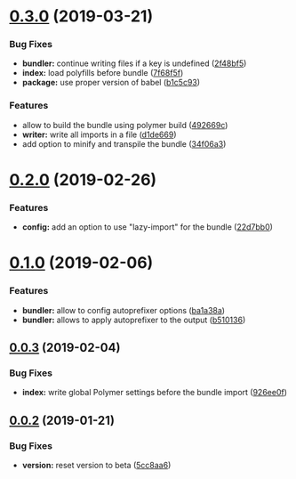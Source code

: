 # [0.3.0](https://github.com/BBVAEngineering/ember-cli-polymer-bundler/compare/v0.2.0...v0.3.0) (2019-03-21)


### Bug Fixes

* **bundler:** continue writing files if a key is undefined ([2f48bf5](https://github.com/BBVAEngineering/ember-cli-polymer-bundler/commit/2f48bf5))
* **index:** load polyfills before bundle ([7f68f5f](https://github.com/BBVAEngineering/ember-cli-polymer-bundler/commit/7f68f5f))
* **package:** use proper version of babel ([b1c5c93](https://github.com/BBVAEngineering/ember-cli-polymer-bundler/commit/b1c5c93))


### Features

* allow to build the bundle using polymer build ([492669c](https://github.com/BBVAEngineering/ember-cli-polymer-bundler/commit/492669c))
* **writer:** write all imports in a file ([d1de669](https://github.com/BBVAEngineering/ember-cli-polymer-bundler/commit/d1de669))
* add option to minify and transpile the bundle ([34f06a3](https://github.com/BBVAEngineering/ember-cli-polymer-bundler/commit/34f06a3))

# [0.2.0](https://github.com/BBVAEngineering/ember-cli-polymer-bundler/compare/v0.1.0...v0.2.0) (2019-02-26)


### Features

* **config:** add an option to use "lazy-import" for the bundle ([22d7bb0](https://github.com/BBVAEngineering/ember-cli-polymer-bundler/commit/22d7bb0))

# [0.1.0](https://github.com/BBVAEngineering/ember-cli-polymer-bundler/compare/v0.0.3...v0.1.0) (2019-02-06)


### Features

* **bundler:** allow to config autoprefixer options ([ba1a38a](https://github.com/BBVAEngineering/ember-cli-polymer-bundler/commit/ba1a38a))
* **bundler:** allows to apply autoprefixer to the output ([b510136](https://github.com/BBVAEngineering/ember-cli-polymer-bundler/commit/b510136))

## [0.0.3](https://github.com/BBVAEngineering/ember-cli-polymer-bundler/compare/v0.0.2...v0.0.3) (2019-02-04)


### Bug Fixes

* **index:** write global Polymer settings before the bundle import ([926ee0f](https://github.com/BBVAEngineering/ember-cli-polymer-bundler/commit/926ee0f))

## [0.0.2](https://github.com/BBVAEngineering/ember-cli-polymer-bundler/compare/v0.0.1...v0.0.2) (2019-01-21)


### Bug Fixes

* **version:** reset version to beta ([5cc8aa6](https://github.com/BBVAEngineering/ember-cli-polymer-bundler/commit/5cc8aa6))
